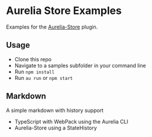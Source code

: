 # Aurelia Store Examples

Examples for the [Aurelia-Store](https://github.com/zewa666/aurelia-store) plugin.

## Usage
* Clone this repo
* Navigate to a samples subfolder in your command line
* Run `npm install`
* Run `au run` or `npm start`

## Markdown
A simple markdown with history support

* TypeScript with WebPack using the Aurelia CLI
* Aurelia-Store using a StateHistory<State>
